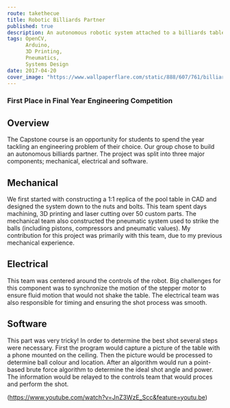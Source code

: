 ```yaml
---
route: takethecue
title: Robotic Billiards Partner
published: true
description: An autonomous robotic system attached to a billiards table that sinks shots
tags: OpenCV,
      Arduino,
      3D Printing,
      Pneumatics,
      Systems Design
date: 2017-04-20
cover_image: "https://www.wallpaperflare.com/static/888/607/761/billiard-balls-pool-table-two-beige-wallpaper.jpg"
---
```


### First Place in Final Year Engineering Competition

## Overview

The Capstone course is an opportunity for students to spend the year tackling an engineering problem of their choice. Our group chose to build an autonomous billiards partner. The project was split into three major components; mechanical, electrical and software.

## Mechanical 

We first started with constructing a 1:1 replica of the pool table in CAD and designed the system down to the nuts and bolts. This team spent days machining, 3D printing and laser cutting over 50 custom parts. The mechanical team also constructed the pneumatic system used to strike the balls (including pistons, compressors and pneumatic values). My contribution for this project was primarily with this team, due to my previous mechanical experience.

## Electrical

This team was centered around the controls of the robot. Big challenges for this component was to synchronize the motion of the stepper motor to ensure fluid motion that would not shake the table. The electrical team was also responsible for timing and ensuring the shot process was smooth.

## Software

This part was very tricky! In order to determine the best shot several steps were necessary. First the program would capture a picture of the table with a phone mounted on the ceiling. Then the picture would be processed to determine ball colour and location. After an algorithm would run a point-based brute force algorithm to determine the ideal shot angle and power. The information would be relayed to the controls team that would proces and perform the shot.

(https://www.youtube.com/watch?v=JnZ3WzE_Scc&feature=youtu.be)